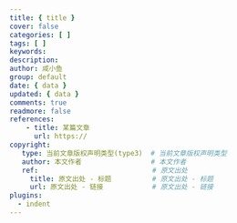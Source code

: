 ```yaml
---
title: { title }
cover: false
categories: [ ]
tags: [ ]
keywords: 
description: 
author: 咸小鱼
group: default
date: { data }
updated: { data }
comments: true
readmore: false
references:
    - title: 某篇文章
      url: https://
copyright:
   type: 当前文章版权声明类型(type3)  # 当前文章版权声明类型
   author: 本文作者                 # 本文作者
   ref:                            # 原文出处
     title: 原文出处 - 标题          # 原文出处 - 标题
     url: 原文出处 - 链接            # 原文出处 - 链接
plugins:
  - indent
---
```


<!-- more -->



